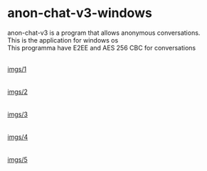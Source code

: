 # anon-chat-v3-windows
anon-chat-v3 is a program that allows anonymous conversations. </br>
This is the application for windows os </br> 
This programma have E2EE and AES 256 CBC for conversations </br></br>

[imgs/1](imgs/1.png) <br> <br> <br>
[imgs/2](imgs/2.png) <br> <br> <br>
[imgs/3](imgs/3.png) <br> <br> <br>
[imgs/4](imgs/4.png) <br> <br> <br>
[imgs/5](imgs/5.png) <br> <br> <br>
